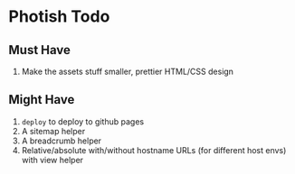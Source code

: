 # Photish Todo

## Must Have

1. Make the assets stuff smaller, prettier HTML/CSS design

## Might Have

1. `deploy` to deploy to github pages
1. A sitemap helper
1. A breadcrumb helper
1. Relative/absolute with/without hostname URLs (for different host envs) with view helper
